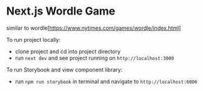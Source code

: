 # Next.js Wordle Game

similar to wordle[https://www.nytimes.com/games/wordle/index.html]

To run project locally:

- clone project and cd into project directory
- run `next dev` and see project running on `http://localhost:3000`

To run Storybook and view component library:

- run `npm run storybook` in terminal and navigate to `http://localhost:6006`